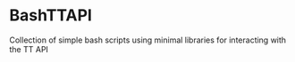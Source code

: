 # BashTTAPI
Collection of simple bash scripts using minimal libraries for interacting with the TT API
